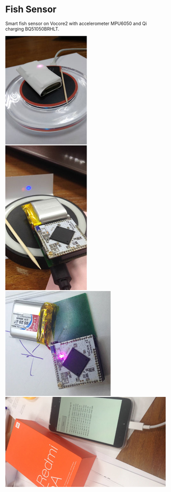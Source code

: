 # Fish Sensor
Smart fish sensor on Vocore2 with accelerometer MPU6050 and Qi charging BQ51050BRHLT.

![Prototype](https://github.com/koptserg/Fish-Sensor/blob/master/IMG_20190728_2.jpg)
![Prototype](https://github.com/koptserg/Fish-Sensor/blob/master/GNYW3480_1.jpg)
![Prototype](https://github.com/koptserg/Fish-Sensor/blob/master/PWMQ0746_3.jpg)
![Prototype](https://github.com/koptserg/Fish-Sensor/blob/master/HAPY6908_1.jpg)
